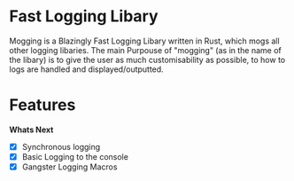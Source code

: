 # Fast Logging Libary
Mogging is a Blazingly Fast Logging Libary written in Rust, which mogs all other logging libaries. The main Purpouse of "mogging" (as in the name of the libary) is to give the user as much customisability as possible, to how to logs are handled and displayed/outputted.
# Features

**Whats Next**
- [x] Synchronous logging
- [x] Basic Logging to the console
- [x] Gangster Logging Macros
